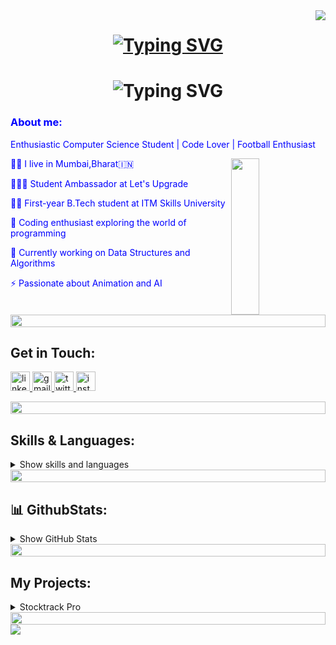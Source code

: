 <img align="right" src="https://visitor-badge.laobi.icu/badge?page_id=husainhakim.husainhakim" />
 <h1 align="center">
<a href="https://git.io/typing-svg"><img src="https://readme-typing-svg.herokuapp.com?font=Press+Start+2P&size=25&pause=1000&color=733FD0&random=false&width=690&height=64&lines=WELCOME+TO+MY+++PROFILE;" alt="Typing SVG" /></a>
</h1>
<h1 align="center"
<a href="https://git.io/typing-svg"><img src="https://readme-typing-svg.herokuapp.com?font=Press+Start+2P&size=25&pause=1000&color=733FD0&random=false&width=690&height=64&lines=I'm+Husain+Hakim;" alt="Typing SVG" /></a>
</h1>
  
<h3 align="left">
    <font color="blue">About me:</font>
</h3>
<div align="left">
    <p><font color="blue">Enthusiastic Computer Science Student | Code Lover | Football Enthusiast</font></p>
    <img align="right" src="https://media.giphy.com/media/v1.Y2lkPTc5MGI3NjExaG13YXN5Z252N3VxdmN3b3pra3dzaWN3cDdzamU5NGExNDBwM2d6bSZlcD12MV9pbnRlcm5hbF9naWZfYnlfaWQmY3Q9Zw/bGgsc5mWoryfgKBx1u/giphy.gif" height="250" width=30% />
    <p><font color="blue">👨‍💻 I live in Mumbai,Bharat🇮🇳</font></p>
    <p><font color="blue">🧑🏻‍🎓 Student Ambassador at Let's Upgrade</font></p>
    <p><font color="blue">👨‍💻 First-year B.Tech student at ITM Skills University</font></p>
    <p><font color="blue">🚀 Coding enthusiast exploring the world of programming</font></p>
    <p><font color="blue">🌱 Currently working on Data Structures and Algorithms</font></p>
    <p><font color="blue">⚡ Passionate about Animation and AI</font></p>
</div>

<div align="left">
    <div align="left">
  <img src="https://i.imgur.com/dBaSKWF.gif" height="20" width="100%">
</div>

   <h2>Get in Touch:</h2>
  <p>
     <a href="https://www.linkedin.com/in/husain-hakim-63a0a6293/" target="_blank">
      <img src="https://img.shields.io/static/v1?message=LinkedIn&logo=linkedin&label=&color=0077B5&logoColor=white&labelColor=&style=for-the-badge" height="31" alt="linkedin logo"  />
    </a>
    <a href="mailto:husain.m.hakim.533@gmail.com" target="_blank">
      <img src="https://img.shields.io/static/v1?message=Gmail&logo=gmail&label=&color=red&logoColor=white&labelColor=&style=for-the-badge" height="31" alt="gmail logo"  />
    </a>
    <a href="https://twitter.com/Husain533" target="_blank">
      <img src="https://img.shields.io/static/v1?message=Twitter&logo=twitter&label=&color=1DA1F2&logoColor=white&labelColor=&style=for-the-badge" height="31" alt="twitter logo"  />
     <a href="https://www.instagram.com/dissector_of_hopes/" target="_blank">
      <img src="https://img.shields.io/static/v1?message=Instagram&logo=instagram&label=&color=E4405F&logoColor=white&labelColor=&style=for-the-badge" height="31" alt="instagram logo"  />
    </a>
    </a>
  </p>
</div>

<div align="left">
    <div align="left">
  <img src="https://i.imgur.com/dBaSKWF.gif" height="20" width="100%">  
</div>
<h2> Skills &amp; Languages:</h2>
<details>
    <summary>Show skills and languages</summary>
  <div align="left">
    <h4>Coding Environments:</h4>
    <p>
      <img src="https://img.shields.io/badge/jupyter-%23FA0F00.svg?style=for-the-badge&logo=jupyter&logoColor=white" alt="Jupyter Notebook">
      <img src="https://img.shields.io/badge/Visual%20Studio%20Code-0078d7.svg?style=for-the-badge&logo=visual-studio-code&logoColor=white" alt="Visual Studio Code">
    </p>
    <h4>Languages:</h4>
    <img src="https://techstack-generator.vercel.app/python-icon.svg" alt="icon" width="50" height="50" />
    <img src="https://techstack-generator.vercel.app/cpp-icon.svg" alt="icon" width="60" height="60" />
    <img src="https://skillicons.dev/icons?i=c,py&theme=dark" />
    <img src="https://upload.wikimedia.org/wikipedia/commons/7/75/Scratch.logo.S.png" width="50" height="50">
    <h4>Version Control:</h4>
    <p>
      <img src="https://skillicons.dev/icons?i=git,github&theme=dark" />
    </p>
    <h4>No Code:</h4>
    <p>
      <img src="https://www.appsheet.com/Content/img/material/appsheet_rebrand_logo.svg" width="50" height="50" theme="dark"> 
      <img src="https://img.shields.io/badge/wix-0078d7.svg?style=for-the-badge&logo=&logoColor=black" width="50" height="50" theme="light">
    </p>
     <h4>Tools:</h4>
    <p>
          <img src="https://media.licdn.com/dms/image/D5612AQGny7xsSSLQ-A/article-cover_image-shrink_600_2000/0/1699480666080?e=2147483647&v=beta&t=3jmL98hJa2MwOmEPsQZ9t3zAH3CjBLEIL-ugNdJ31tY" width="50" height="50">
    </p>
    </p>
   <h4>
    
   </h4>
  </div>
</details>
    <div align="center">
  <img src="https://i.imgur.com/dBaSKWF.gif" height="20" width="100%">
</div>

## 📊 GithubStats:
<details>
  <summary>Show GitHub Stats</summary>
    <div align="left">
      <h2>Most Used Languages:</h2>
      <p><img src="https://github-readme-stats.vercel.app/api/top-langs/?username=husainhakim&theme=algolia&hide_border=true&langs_count=5" alt="Most used languages" /></p>
      <h2>My Github Trophies:</h2>
      <p><img src="https://github-profile-trophy.vercel.app/?username=husainhakim&theme=algolia&margin-w=5&margin-h=5" alt="Github Trophy" /></p>
      <h2>Other Stats:</h2>
      <img src="https://github-readme-stats.vercel.app/api?username=husainhakim&theme=aura&show_icons=true" />
      <img src="http://github-profile-summary-cards.vercel.app/api/cards/repos-per-language?username=husainhakim&theme=aura" />
      <img src="http://github-profile-summary-cards.vercel.app/api/cards/most-commit-language?username=husainhakim&theme=aura" />
      <img src="http://github-profile-summary-cards.vercel.app/api/cards/stats?username=husainhakim&theme=aura" />
      <img src="http://github-profile-summary-cards.vercel.app/api/cards/productive-time?username=husainhakim&theme=aura&utcOffset=5.3" />
    </div>
  </div>
</details>
<div align="center">
  <img src="https://i.imgur.com/dBaSKWF.gif" height="20" width="100%">
</div>
 <h2>My Projects:</h2>
  <details>
  <summary>Stocktrack Pro</summary>
  <p>Stocktrack Pro is an inventory management app that I developed. An efficient inventory management app streamlines stock control, tracking, and organization effortlessly. Simplifying operations, it optimizes inventory levels, enhances accuracy, and boosts productivity. With intuitive interfaces and real-time updates, it ensures seamless inventory supervision across diverse industries, empowering businesses for smoother operations and informed decision-making.</p>
  <p>This is the link to the app I made:<a href="https://www.appsheet.com/start/ca19f70b-c9b9-44a6-ae54-179b832d7234?platform=desktop#viewStack[0][identifier][Type]=Control&viewStack[0][identifier][Name]=Inventory&appName=Stocktrackpro-164314318" target="_blank">Stocktrack Pro App</a></p>
</details>
</div>
<div align="center">
  <img src="https://i.imgur.com/dBaSKWF.gif" height="20" width="100%">
</div>
<img src="https://media.giphy.com/media/v1.Y2lkPTc5MGI3NjExdDFvbGJpbGRueWZkMnAwamdpZGc5b2o3bHFwaHJ2ZGZ5dWtmd240NCZlcD12MV9pbnRlcm5hbF9naWZfYnlfaWQmY3Q9Zw/B4jfJqiIxvU08/giphy.gif" >
